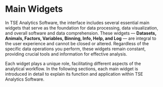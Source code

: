 # Main Widgets

In TSE Analytics Software, the interface includes several essential main widgets that serve as the foundation for data processing, data visualization, and overall software and data comprehension. These widgets — **Datasets, Animals, Factors, Variables, Binning, Info, Help, and Log** — are integral to the user experience and cannot be closed or altered. Regardless of the specific data operations you perform, these widgets remain constant, providing crucial tools and information for effective analysis.

Each widget plays a unique role, facilitating different aspects of the analytical workflow. In the following sections, each main widget is introduced in detail to explain its function and application within TSE Analytics Software.